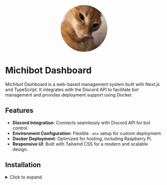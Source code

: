 <p align="center">
<img src="public/thebiter-round.png" alt="Avatar" style="width:150px; height:150px; border-radius:50%;">
</p>

# Michibot Dashboard

Michibot Dashboard is a web-based management system built with Next.js and TypeScript. It integrates with the Discord API to facilitate bot management and provides deployment support using Docker.

## Features

- **Discord Integration**: Connects seamlessly with Discord API for bot control.
- **Environment Configuration**: Flexible `.env` setup for custom deployment.
- **Docker Deployment**: Optimized for hosting, including Raspberry Pi.
- **Responsive UI**: Built with Tailwind CSS for a modern and scalable design.

## Installation

<details>
<summary>Click to expand</summary>

1. Clone the repository:
   ```bash
   git clone https://github.com/MichibotV2/Michibot-dashboard.git
   cd Michibot-dashboard
   ```
